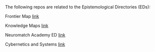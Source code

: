 The following repos are related to the Epistemological Directories (EDs):

Frontier Map [link](https://github.com/Orthogonal-Research-Lab/FrontierMap)

Knowledge Maps [link](https://github.com/Orthogonal-Research-Lab/Knowledge-Maps)

Neuromatch Academy ED [link](https://github.com/Orthogonal-Research-Lab/Neuromatch-Academy/tree/master/Epistemological%20Directory)

Cybernetics and Systems [link](https://github.com/Orthogonal-Research-Lab/Cybernetics-and-Systems)
